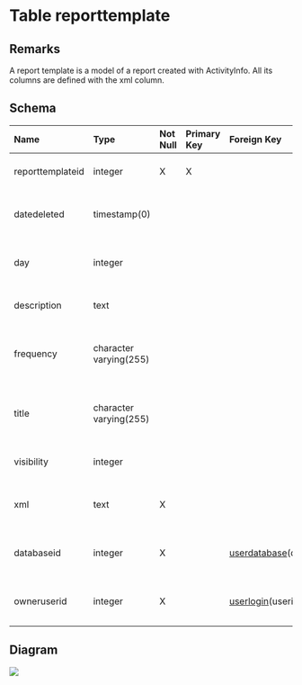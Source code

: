 # Table reporttemplate #
## Remarks ##
A report template is a model of a report created with ActivityInfo. All its columns are defined with the xml column.

## Schema ##
| **Name** | **Type** | **Not Null** | **Primary Key** | **Foreign Key** | **Remarks** |
|:---------|:---------|:-------------|:----------------|:----------------|:------------|
| reporttemplateid | integer  | X            | X               |                 | This is the primary key of the table. |
| datedeleted | timestamp(0) |              |                 |                 | This is the date the report was deleted. |
| day      | integer  |              |                 |                 | It corresponds to a day of a week. |
| description | text     |              |                 |                 | This is a description of the report. |
| frequency | character varying(255) |              |                 |                 | It corresponds to the frequency of each report. |
| title    | character varying(255) |              |                 |                 | This is the title of the report set by the xml field &lt;title&gt; |
| visibility | integer  |              |                 |                 | It defines the visibility of the report. |
| xml      | text     | X            |                 |                 | This is the xml document that defines the report. |
| databaseid | integer  | X            |                 | [userdatabase](userdatabase.md)(databaseid) | This is a foreign key to the table userdatabase. |
| owneruserid | integer  | X            |                 | [userlogin](userlogin.md)(userid) | This is a foreign key to the table userlogin. |

## Diagram ##
<img src='http://www.sigmah.org/svg_load.php?file=http://sigma-h.googlecode.com/svn/wiki/diagrams/reporttemplate.svg' />

